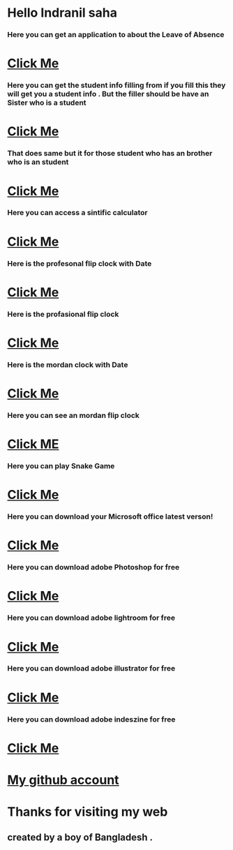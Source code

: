 
# Hello Indranil saha 
### Here you can get an application to about the Leave of Absence
# [ Click Me ](https://indranilsaha84.github.io/application) 
### Here you can get the student info filling from if you fill this they will get you a student info . But the filler should be have an Sister who is a student
# [ Click Me ](https://indranilsaha84.github.io/sealf%201)
### That does same but it for those student who has an brother who is an student
# [ Click Me ](https://indranilsaha84.github.io/sealf%202.html)
### Here you can access a sintific calculator
# [ Click Me ](https://indranilsaha84.github.io/sintific%20calculator.html)
### Here is the profesonal flip clock with Date
# [ Click Me ](https://indranilsaha84.github.io/profasional%20flip%20clock%20with%20date.HTML)
### Here is the profasional flip clock 
# [ Click Me ](http://indranilsaha84.github.io/profasional%20flip%20clock.HTML)
### Here is the mordan clock with Date
# [ Click Me ](http://indranilsaha84.github.io/mordan%20flip%20clock%20with%20Date.HTML)
### Here you can see an mordan flip clock
# [ Click ME](https://indranilsaha84.github.io/clock.HTML)
### Here you can play Snake Game  
# [Click Me ](https://indranilsaha84.github.io/Snake%20Game%20pro.html)
### Here you can download your Microsoft office latest verson!
# [ Click Me ](https://config.office.com/deploymentsettings)
### Here you can download adobe Photoshop for free
# [ Click Me ](https://softzar.com/adobe-photoshop-cc-2022-free-download/)
### Here you can download adobe lightroom for free
# [ Click Me ](https://softzar.com/adobe-lightroom-classic-2022/)
### Here you can download adobe illustrator for free
# [ Click Me ](https://softzar.com/adobe-illustrator-cc-2022/)
### Here you can download adobe indeszine for free
# [ Click Me ](https://softzar.com/adobe-indesign-2022-free-download/)
# [ My github account ](https://github.com/Indranilsaha84)
# Thanks for visiting my web
## created by a boy of Bangladesh .
